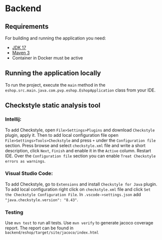 # Backend

## Requirements
For building and running the application you need:

- [JDK 17](https://www.oracle.com/java/technologies/downloads/#java17)
- [Maven 3](https://maven.apache.org/download.cgi)
- Container in Docker must be active

## Running the application locally
To run the project, execute the `main` method in the `eshop.src.main.java.com.pvp.eshop.EshopApplication`
class from your IDE.

## Checkstyle static analysis tool
### Intellij:
To add Checkstyle, open `File>Settings>Plugins` and download `Checkstyle` plugin,
apply it. Then to add local configuration file open `File>Settings>Tools>Checkstyle`
and press `+` under the `Configuration file` section.
Press browse and select `checkstyle.xml` file and write a short description,
click `Next`, `Finish` and enable it in the `Active` column. Restart IDE.
Over the `Configuration file` section you can enable `Treat Checkstyle errors as warnings`.

### Visual Studio Code:
To add Checkstyle, go to `Extensions` and install `Checkstyle for Java` plugin.
To add local configuration right click on `checkstyle.xml` file and click
`Set the Checkstyle Configuration File`. In `.vscode->settings.json` add `"java.checkstyle.version": "8.43"`.

### Testing
Use `mvn test` to run all tests.
Use `mvn verify` to generate jacoco coverage report. The report can be found
in `backend/eshop/target/site/jacoco/index.html`